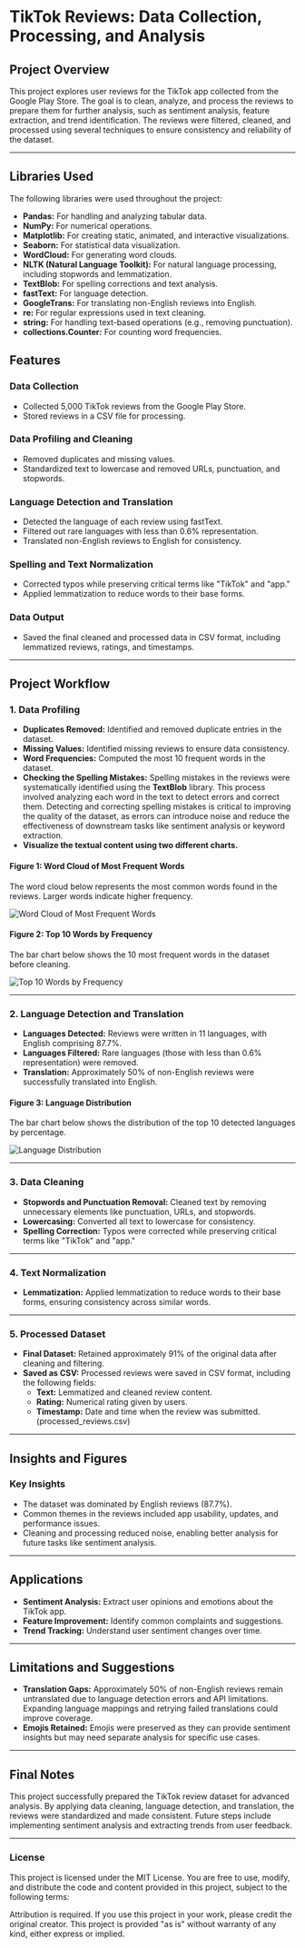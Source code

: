 # **TikTok Reviews: Data Collection, Processing, and Analysis**

## **Project Overview**
This project explores user reviews for the TikTok app collected from the Google Play Store. The goal is to clean, analyze, and process the reviews to prepare them for further analysis, such as sentiment analysis, feature extraction, and trend identification. The reviews were filtered, cleaned, and processed using several techniques to ensure consistency and reliability of the dataset.

---
## **Libraries Used**
The following libraries were used throughout the project:

- **Pandas:** For handling and analyzing tabular data.
- **NumPy:** For numerical operations.
- **Matplotlib:** For creating static, animated, and interactive visualizations.
- **Seaborn:** For statistical data visualization.
- **WordCloud:** For generating word clouds.
- **NLTK (Natural Language Toolkit):** For natural language processing, including stopwords and lemmatization.
- **TextBlob:** For spelling corrections and text analysis.
- **fastText:** For language detection.
- **GoogleTrans:** For translating non-English reviews into English.
- **re:** For regular expressions used in text cleaning.
- **string:** For handling text-based operations (e.g., removing punctuation).
- **collections.Counter:** For counting word frequencies.

## **Features**

### **Data Collection**
- Collected 5,000 TikTok reviews from the Google Play Store.
- Stored reviews in a CSV file for processing.

### **Data Profiling and Cleaning**
- Removed duplicates and missing values.
- Standardized text to lowercase and removed URLs, punctuation, and stopwords.

### **Language Detection and Translation**
- Detected the language of each review using fastText.
- Filtered out rare languages with less than 0.6% representation.
- Translated non-English reviews to English for consistency.

### **Spelling and Text Normalization**
- Corrected typos while preserving critical terms like "TikTok" and "app."
- Applied lemmatization to reduce words to their base forms.

### **Data Output**
- Saved the final cleaned and processed data in CSV format, including lemmatized reviews, ratings, and timestamps.

---

## **Project Workflow**

### **1. Data Profiling**
- **Duplicates Removed:** Identified and removed duplicate entries in the dataset.
- **Missing Values:**  Identified missing reviews to ensure data consistency.
- **Word Frequencies:** Computed the most 10 frequent words in the dataset.
- **Checking the Spelling Mistakes:** Spelling mistakes in the reviews were systematically identified using the **TextBlob** library. This process involved analyzing each word in the text to detect errors and correct them. Detecting and correcting spelling mistakes is critical to improving the quality of the dataset,
as errors can introduce noise and reduce the effectiveness of downstream tasks like sentiment analysis or keyword extraction.
- **Visualize the textual content using two different charts.**

#### **Figure 1: Word Cloud of Most Frequent Words**
The word cloud below represents the most common words found in the reviews. Larger words indicate higher frequency.

![Word Cloud of Most Frequent Words](WORDCLOUD.png)

#### **Figure 2: Top 10 Words by Frequency**
The bar chart below shows the 10 most frequent words in the dataset before cleaning.

![Top 10 Words by Frequency](TOP10WORDS.png)

---

### **2. Language Detection and Translation**
- **Languages Detected:** Reviews were written in 11 languages, with English comprising 87.7%.
- **Languages Filtered:** Rare languages (those with less than 0.6% representation) were removed.
- **Translation:** Approximately 50% of non-English reviews were successfully translated into English.

#### **Figure 3: Language Distribution**
The bar chart below shows the distribution of the top 10 detected languages by percentage.

![Language Distribution](TOP10LANG.png)

---

### **3. Data Cleaning**
- **Stopwords and Punctuation Removal:** Cleaned text by removing unnecessary elements like punctuation, URLs, and stopwords.
- **Lowercasing:** Converted all text to lowercase for consistency.
- **Spelling Correction:** Typos were corrected while preserving critical terms like "TikTok" and "app."

---

### **4. Text Normalization**
- **Lemmatization:** Applied lemmatization to reduce words to their base forms, ensuring consistency across similar words.

---

### **5. Processed Dataset**
- **Final Dataset:** Retained approximately 91% of the original data after cleaning and filtering.
- **Saved as CSV:** Processed reviews were saved in CSV format, including the following fields:
  - **Text:** Lemmatized and cleaned review content.
  - **Rating:** Numerical rating given by users.
  - **Timestamp:** Date and time when the review was submitted.
(processed_reviews.csv)

---

## **Insights and Figures**

### **Key Insights**
- The dataset was dominated by English reviews (87.7%).
- Common themes in the reviews included app usability, updates, and performance issues.
- Cleaning and processing reduced noise, enabling better analysis for future tasks like sentiment analysis.

---

## **Applications**
- **Sentiment Analysis:** Extract user opinions and emotions about the TikTok app.
- **Feature Improvement:** Identify common complaints and suggestions.
- **Trend Tracking:** Understand user sentiment changes over time.

---

## **Limitations and Suggestions**
- **Translation Gaps:** Approximately 50% of non-English reviews remain untranslated due to language detection errors and API limitations. Expanding language mappings and retrying failed translations could improve coverage.
- **Emojis Retained:** Emojis were preserved as they can provide sentiment insights but may need separate analysis for specific use cases.

---

## **Final Notes**
This project successfully prepared the TikTok review dataset for advanced analysis. By applying data cleaning, language detection, and translation, the reviews were standardized and made consistent. Future steps include implementing sentiment analysis and extracting trends from user feedback.

---




### **License**
This project is licensed under the MIT License. You are free to use, modify, and distribute the code and content provided in this project, subject to the following terms:

Attribution is required. If you use this project in your work, please credit the original creator.
This project is provided "as is" without warranty of any kind, either express or implied.

